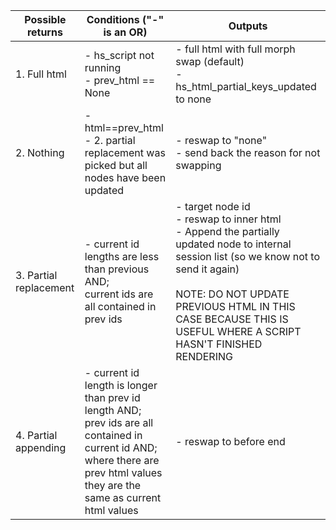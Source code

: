 | Possible returns        | Conditions ("-" is an OR)                                                                                                                                                             | Outputs                                                                                                                                                                                                                                                               |
| ----------------------- | ------------------------------------------------------------------------------------------------------------------------------------------------------------------------------------- | --------------------------------------------------------------------------------------------------------------------------------------------------------------------------------------------------------------------------------------------------------------------- |
| 1. Full html            | - hs_script not running<br>- prev_html == None                                                                                                                                      | - full html with full morph swap (default)<br>- hs_html_partial_keys_updated to none                                                                                                                                                                                |
| 2. Nothing              | - html==prev_html<br>- 2. partial replacement was picked but all nodes have been updated<br>                                                                                        | - reswap to "none"<br>- send back the reason for not swapping                                                                                                                                                                                                       |
| 3. Partial replacement  | - current id lengths are less than previous AND;<br>current ids are all contained in prev ids                                                                                       | - target node id<br>- reswap to inner html<br>- Append the partially updated node to internal session list (so we know not to send it again)<br><br>NOTE: DO NOT UPDATE PREVIOUS HTML IN THIS CASE BECAUSE THIS IS USEFUL WHERE A SCRIPT HASN'T FINISHED RENDERING |
| 4. Partial appending    | - current id length is longer than prev id length AND;<br>prev ids are all contained in current id AND;<br>where there are prev html values they are the same as current html values | - reswap to before end                                                                                                                                                                                                                                               |
